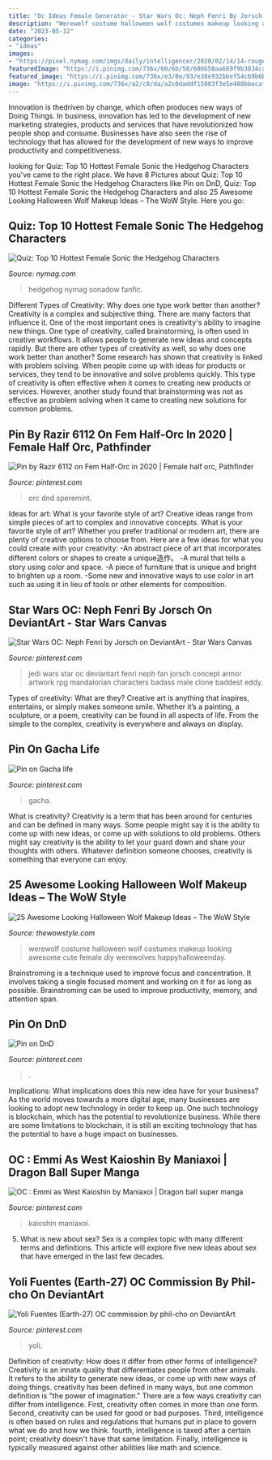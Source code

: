 ```yaml
---
title: "Oc Ideas Female Generator - Star Wars Oc: Neph Fenri By Jorsch On Deviantart"
description: "Werewolf costume halloween wolf costumes makeup looking awesome cute female diy werewolves happyhalloweenday"
date: "2023-05-12"
categories:
- "ideas"
images:
- "https://pixel.nymag.com/imgs/daily/intelligencer/2020/02/14/14-rouge-the-bat.w1200.h630.jpg"
featuredImage: "https://i.pinimg.com/736x/60/6b/58/606b58aa689f9b3834cacdfdead546db.jpg"
featured_image: "https://i.pinimg.com/736x/e3/8e/93/e38e932bbef54c69b6b0ca656c0d7646.jpg"
image: "https://i.pinimg.com/736x/a2/c0/da/a2c0daddf15003f3e5e488bbecaf1dd6.jpg"
---
```



Innovation is thedriven by change, which often produces new ways of Doing Things. In business, innovation has led to the development of new marketing strategies, products and services that have revolutionized how people shop and consume. Businesses have also seen the rise of technology that has allowed for the development of new ways to improve productivity and competitiveness.

	

		
looking for Quiz: Top 10 Hottest Female Sonic the Hedgehog Characters you've came to the right place. We have 8 Pictures about Quiz: Top 10 Hottest Female Sonic the Hedgehog Characters like Pin on DnD, Quiz: Top 10 Hottest Female Sonic the Hedgehog Characters and also 25 Awesome Looking Halloween Wolf Makeup Ideas – The WoW Style. Here you go:
		
    
## Quiz: Top 10 Hottest Female Sonic The Hedgehog Characters

<img loading=lazy src="https://pixel.nymag.com/imgs/daily/intelligencer/2020/02/14/14-rouge-the-bat.w1200.h630.jpg" onerror="this.onerror=null;this.src='https://tse1.mm.bing.net/th?id=OIP.mANfCA6czYtsMQw7A-ki8wHaD4&amp;pid=15.1';" alt="Quiz: Top 10 Hottest Female Sonic the Hedgehog Characters">

_Source: nymag.com_

>hedgehog nymag sonadow fanfic. 

	

Different Types of Creativity: Why does one type work better than another?
Creativity is a complex and subjective thing. There are many factors that influence it. One of the most important ones is creativity's ability to imagine new things. One type of creativity, called brainstorming, is often used in creative workflows. It allows people to generate new ideas and concepts rapidly. But there are other types of creativity as well, so why does one work better than another?
Some research has shown that creativity is linked with problem solving. When people come up with ideas for products or services, they tend to be innovative and solve problems quickly. This type of creativity is often effective when it comes to creating new products or services. However, another study found that brainstorming was not as effective as problem solving when it came to creating new solutions for common problems.

    
## Pin By Razir 6112 On Fem Half-Orc In 2020 | Female Half Orc, Pathfinder

<img loading=lazy src="https://i.pinimg.com/736x/e0/8a/ec/e08aec512e3fa6fd6d4bc302a5921eef.jpg" onerror="this.onerror=null;this.src='https://tse3.mm.bing.net/th?id=OIP.P5IsNO0eCatHsMOfndvR-AHaMy&amp;pid=15.1';" alt="Pin by Razir 6112 on Fem Half-Orc in 2020 | Female half orc, Pathfinder">

_Source: pinterest.com_

>orc dnd speremint. 

	

Ideas for art: What is your favorite style of art?
Creative ideas range from simple pieces of art to complex and innovative concepts. What is your favorite style of art? Whether you prefer traditional or modern art, there are plenty of creative options to choose from. Here are a few ideas for what you could create with your creativity: 
-An abstract piece of art that incorporates different colors or shapes to create a unique造作。
-A mural that tells a story using color and space.
-A piece of furniture that is unique and bright to brighten up a room.
-Some new and innovative ways to use color in art such as using it in lieu of tools or other elements for composition.

    
## Star Wars OC: Neph Fenri By Jorsch On DeviantArt - Star Wars Canvas

<img loading=lazy src="https://i.pinimg.com/736x/a2/c0/da/a2c0daddf15003f3e5e488bbecaf1dd6.jpg" onerror="this.onerror=null;this.src='https://tse3.mm.bing.net/th?id=OIP.0GpvJYIKjN2eOZViWdmf-gHaKN&amp;pid=15.1';" alt="Star Wars OC: Neph Fenri by Jorsch on DeviantArt - Star Wars Canvas">

_Source: pinterest.com_

>jedi wars star oc deviantart fenri neph fan jorsch concept armor artwork rpg mandalorian characters badass male clone baddest eddy. 

	

Types of creativity: What are they?
Creative art is anything that inspires, entertains, or simply makes someone smile. Whether it’s a painting, a sculpture, or a poem, creativity can be found in all aspects of life. From the simple to the complex, creativity is everywhere and always on display.

    
## Pin On Gacha Life

<img loading=lazy src="https://i.pinimg.com/736x/60/6b/58/606b58aa689f9b3834cacdfdead546db.jpg" onerror="this.onerror=null;this.src='https://tse1.mm.bing.net/th?id=OIP.orpOOaPtUrfq2cmkvHwPEQHaHZ&amp;pid=15.1';" alt="Pin on Gacha life">

_Source: pinterest.com_

>gacha. 

	

What is creativity?
Creativity is a term that has been around for centuries and can be defined in many ways. Some people might say it is the ability to come up with new ideas, or come up with solutions to old problems. Others might say creativity is the ability to let your guard down and share your thoughts with others. Whatever definition someone chooses, creativity is something that everyone can enjoy.

    
## 25 Awesome Looking Halloween Wolf Makeup Ideas – The WoW Style

<img loading=lazy src="http://thewowstyle.com/wp-content/uploads/2016/08/Girl-Werewolf-Costume-Ideas.jpg" onerror="this.onerror=null;this.src='https://tse4.mm.bing.net/th?id=OIP.fkSeVf6x6y4MVkQrBHLjsQHaJ6&amp;pid=15.1';" alt="25 Awesome Looking Halloween Wolf Makeup Ideas – The WoW Style">

_Source: thewowstyle.com_

>werewolf costume halloween wolf costumes makeup looking awesome cute female diy werewolves happyhalloweenday. 

	

Brainstroming is a technique used to improve focus and concentration. It involves taking a single focused moment and working on it for as long as possible. Brainstroming can be used to improve productivity, memory, and attention span.

    
## Pin On DnD

<img loading=lazy src="https://i.pinimg.com/736x/2c/0e/fc/2c0efc1a1f433e60b7e6de962e0e8880.jpg" onerror="this.onerror=null;this.src='https://tse3.mm.bing.net/th?id=OIP._OSwxDAVuHLgelB3e6o5EwHaJ3&amp;pid=15.1';" alt="Pin on DnD">

_Source: pinterest.com_

>. 

	

Implications: What implications does this new idea have for your business?
As the world moves towards a more digital age, many businesses are looking to adopt new technology in order to keep up. One such technology is blockchain, which has the potential to revolutionize business. While there are some limitations to blockchain, it is still an exciting technology that has the potential to have a huge impact on businesses.

    
## OC : Emmi As West Kaioshin By Maniaxoi | Dragon Ball Super Manga

<img loading=lazy src="https://i.pinimg.com/736x/e3/8e/93/e38e932bbef54c69b6b0ca656c0d7646.jpg" onerror="this.onerror=null;this.src='https://tse4.mm.bing.net/th?id=OIP.cnHWQ3jcaVi0a5N80JN7CAHaKd&amp;pid=15.1';" alt="OC : Emmi as West Kaioshin by Maniaxoi | Dragon ball super manga">

_Source: pinterest.com_

>kaioshin maniaxoi. 

	

5. What is new about sex?
Sex is a complex topic with many different terms and definitions. This article will explore five new ideas about sex that have emerged in the last few decades.

    
## Yoli Fuentes (Earth-27) OC Commission By Phil-cho On DeviantArt

<img loading=lazy src="https://i.pinimg.com/736x/c2/f1/8b/c2f18b340684a98e5ef99084e0f39880.jpg" onerror="this.onerror=null;this.src='https://tse3.mm.bing.net/th?id=OIP.eaDPhiOwtV-zUf9RQXMJIAHaLc&amp;pid=15.1';" alt="Yoli Fuentes (Earth-27) OC commission by phil-cho on DeviantArt">

_Source: pinterest.com_

>yoli. 

	

Definition of creativity: How does it differ from other forms of intelligence?
Creativity is an innate quality that differentiates people from other animals. It refers to the ability to generate new ideas, or come up with new ways of doing things. creativity has been defined in many ways, but one common definition is "the power of imagination." There are a few ways creativity can differ from intelligence. First, creativity often comes in more than one form. Second, creativity can be used for good or bad purposes. Third, intelligence is often based on rules and regulations that humans put in place to govern what we do and how we think. fourth, intelligence is taxed after a certain point; creativity doesn't have that same limitation. Finally, intelligence is typically measured against other abilities like math and science.

